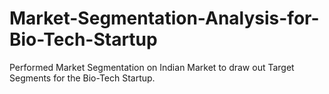 # Market-Segmentation-Analysis-for-Bio-Tech-Startup
Performed Market Segmentation on Indian Market to draw out Target Segments for the Bio-Tech Startup.

